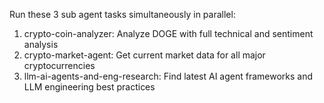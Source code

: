 Run these 3 sub agent tasks simultaneously in parallel:

1. crypto-coin-analyzer: Analyze DOGE with full technical and sentiment analysis
2. crypto-market-agent: Get current market data for all major cryptocurrencies
3. llm-ai-agents-and-eng-research: Find latest AI agent frameworks and LLM engineering best practices
